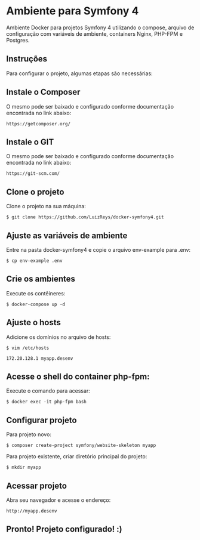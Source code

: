 # Ambiente para Symfony 4
Ambiente Docker para projetos Symfony 4 utilizando o compose, arquivo de configuração com variáveis de ambiente, containers Nginx, PHP-FPM e Postgres.

## Instruções
Para configurar o projeto, algumas etapas são necessárias:

## Instale o Composer
O mesmo pode ser baixado e configurado conforme documentação encontrada no link abaixo:

	https://getcomposer.org/

## Instale o GIT
O mesmo pode ser baixado e configurado conforme documentação encontrada no link abaixo:

	https://git-scm.com/

## Clone o projeto
Clone o projeto na sua máquina:

	$ git clone https://github.com/LuizReys/docker-symfony4.git

## Ajuste as variáveis de ambiente
Entre na pasta docker-symfony4 e copie o arquivo env-example para .env:

	$ cp env-example .env

## Crie os ambientes
Execute os contêineres:

	$ docker-compose up -d

## Ajuste o hosts
Adicione os domínios no arquivo de hosts:

	$ vim /etc/hosts

	172.20.128.1 myapp.desenv

## Acesse o shell do container php-fpm:
Execute o comando para acessar:

	$ docker exec -it php-fpm bash

## Configurar projeto
Para projeto novo:

	$ composer create-project symfony/website-skeleton myapp

Para projeto existente, criar diretório principal do projeto:

	$ mkdir myapp

## Acessar projeto
Abra seu navegador e acesse o endereço:
	
	http://myapp.desenv

## Pronto! Projeto configurado! :)